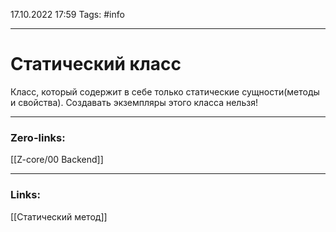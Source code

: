 17.10.2022 17:59
Tags: #info 

---
# Статический класс
Класс, который содержит в себе только статические сущности(методы и свойства). Создавать экземпляры этого класса нельзя!

---
### Zero-links:
[[Z-core/00 Backend]]

---
### Links:
[[Статический метод]]